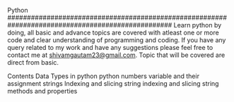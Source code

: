 Python 
##################################################################################################
Learn python by doing, all basic and advance topics are covered with atleast one or more code and clear understanding of programming and coding.
If you have any query related to my work and have any suggestions please feel free to contact me at shivamgautam23@gmail.com.
Topic that will be covered are direct from basic.

Contents 
Data Types in python
python numbers
variable and their assignment
strings
Indexing and slicing
string indexing and slicing
string methods and properties

